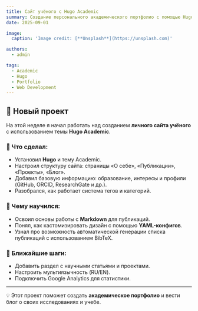 ```yaml
---
title: Cайт учёного с Hugo Academic
summary: Создание персонального академического портфолио с помощью Hugo Academic.
date: 2025-09-01

image:
  caption: 'Image credit: [**Unsplash**](https://unsplash.com)'

authors:
  - admin

tags:
  - Academic
  - Hugo
  - Portfolio
  - Web Development
---
```


## 🚀 Новый проект  

На этой неделе я начал работать над созданием **личного сайта учёного** с использованием темы **Hugo Academic**.  

### 🔧 Что сделал:  
- Установил **Hugo** и тему Academic.  
- Настроил структуру сайта: страницы «О себе», «Публикации», «Проекты», «Блог».  
- Добавил базовую информацию: образование, интересы и профили (GitHub, ORCID, ResearchGate и др.).  
- Разобрался, как работает система тегов и категорий.  

### 📘 Чему научился:  
- Освоил основы работы с **Markdown** для публикаций.  
- Понял, как кастомизировать дизайн с помощью **YAML-конфигов**.  
- Узнал про возможность автоматической генерации списка публикаций с использованием BibTeX.  

### 🎯 Ближайшие шаги:  
- Добавить раздел с научными статьями и проектами.  
- Настроить мультиязычность (RU/EN).  
- Подключить Google Analytics для статистики.  

---

💡 Этот проект поможет создать **академическое портфолио** и вести блог о своих исследованиях и учебе.  


